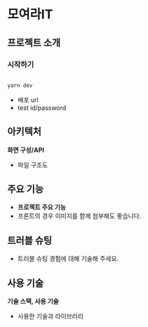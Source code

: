# 모여라IT 
## 프로젝트 소개

### 시작하기

```bash

yarn dev

```

- 배포 url
- test id/password

## 아키텍처

**화면 구성/API**

- 파일 구조도

## 주요 기능

- **프로젝트 주요 기능**
- 프론트의 경우 이미지를 함께 첨부해도 좋습니다.

## 트러블 슈팅

- 트러블 슈팅 경험에 대해 기술해 주세요.

## 사용 기술

**기술 스택, 사용 기술**

- 사용한 기술과 라이브러리

